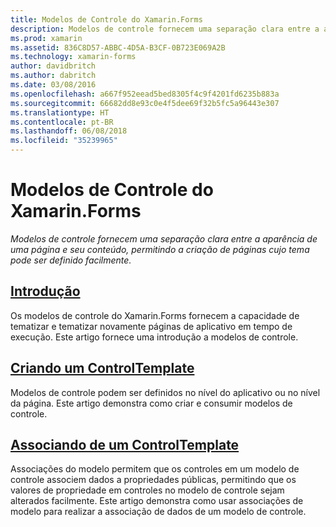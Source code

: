 ```yaml
---
title: Modelos de Controle do Xamarin.Forms
description: Modelos de controle fornecem uma separação clara entre a aparência de uma página e seu conteúdo, permitindo a criação de páginas cujo tema pode ser definido facilmente.
ms.prod: xamarin
ms.assetid: 836C8D57-ABBC-4D5A-B3CF-0B723E069A2B
ms.technology: xamarin-forms
author: davidbritch
ms.author: dabritch
ms.date: 03/08/2016
ms.openlocfilehash: a667f952eead5bed8305f4c9f4201fd6235b883a
ms.sourcegitcommit: 66682dd8e93c0e4f5dee69f32b5fc5a96443e307
ms.translationtype: HT
ms.contentlocale: pt-BR
ms.lasthandoff: 06/08/2018
ms.locfileid: "35239965"
---
```

# <a name="xamarinforms-control-templates"></a>Modelos de Controle do Xamarin.Forms

_Modelos de controle fornecem uma separação clara entre a aparência de uma página e seu conteúdo, permitindo a criação de páginas cujo tema pode ser definido facilmente._

## <a name="introductionintroductionmd"></a>[Introdução](introduction.md)

Os modelos de controle do Xamarin.Forms fornecem a capacidade de tematizar e tematizar novamente páginas de aplicativo em tempo de execução. Este artigo fornece uma introdução a modelos de controle.

## <a name="creating-a-controltemplatecreatingmd"></a>[Criando um ControlTemplate](creating.md)

Modelos de controle podem ser definidos no nível do aplicativo ou no nível da página. Este artigo demonstra como criar e consumir modelos de controle.

## <a name="binding-from-a-controltemplatetemplate-bindingmd"></a>[Associando de um ControlTemplate](template-binding.md)

Associações do modelo permitem que os controles em um modelo de controle associem dados a propriedades públicas, permitindo que os valores de propriedade em controles no modelo de controle sejam alterados facilmente. Este artigo demonstra como usar associações de modelo para realizar a associação de dados de um modelo de controle.
